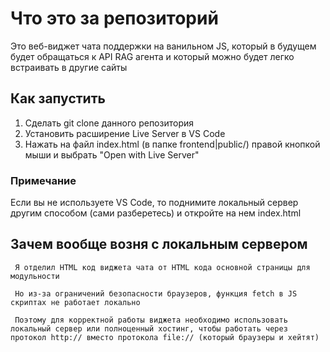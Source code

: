 # Что это за репозиторий
Это веб-виджет чата поддержки на ванильном JS, который в будущем будет обращаться к API RAG агента и который можно будет легко встраивать в другие сайты

## Как запустить

1. Сделать git clone данного репозитория
2. Установить расширение Live Server в VS Code
3. Нажать на файл index.html (в папке frontend|public/) правой кнопкой мыши и выбрать "Open with Live Server"

### Примечание

Если вы не используете VS Code, то поднимите локальный сервер другим способом (сами разберетесь) и откройте на нем index.html

## Зачем вообще возня с локальным сервером
     Я отделил HTML код виджета чата от HTML кода основной страницы для модульности
     
     Но из-за ограничений безопасности браузеров, функция fetch в JS скриптах не работает локально
     
     Поэтому для корректной работы виджета необходимо использовать локальный сервер или полноценный хостинг, чтобы работать через протокол http:// вместо протокола file:// (который браузеры и хейтят)